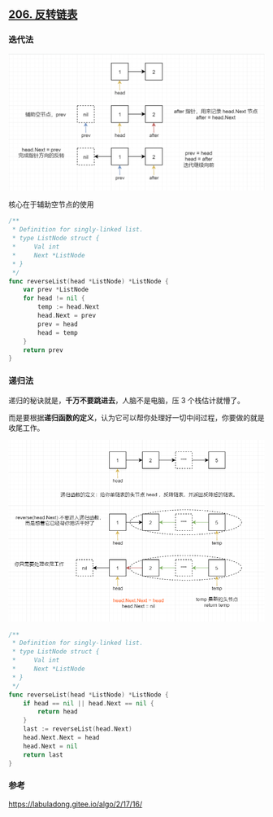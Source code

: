 ## [206. 反转链表](https://leetcode-cn.com/problems/reverse-linked-list/)

### 迭代法

![image-20210520000408648](image/image-20210520000408648.png)

核心在于辅助空节点的使用

```go
/**
 * Definition for singly-linked list.
 * type ListNode struct {
 *     Val int
 *     Next *ListNode
 * }
 */
func reverseList(head *ListNode) *ListNode {
    var prev *ListNode
    for head != nil {
        temp := head.Next
        head.Next = prev
        prev = head
        head = temp
    }
    return prev
}
```

### 递归法

递归的秘诀就是，**千万不要跳进去**，人脑不是电脑，压 3 个栈估计就懵了。

而是要根据**递归函数的定义**，认为它可以帮你处理好一切中间过程，你要做的就是收尾工作。

![image-20210526235444011](image/image-20210526235444011.png)

```go
/**
 * Definition for singly-linked list.
 * type ListNode struct {
 *     Val int
 *     Next *ListNode
 * }
 */
func reverseList(head *ListNode) *ListNode {
    if head == nil || head.Next == nil {
        return head
    }
    last := reverseList(head.Next)
    head.Next.Next = head
    head.Next = nil
    return last
}
```

### 参考

https://labuladong.gitee.io/algo/2/17/16/

